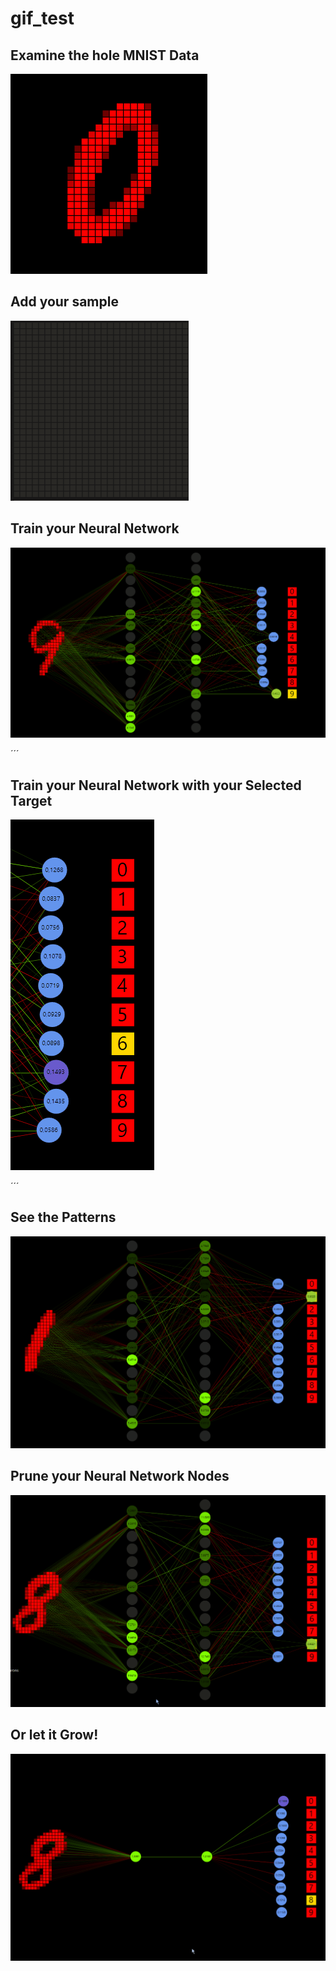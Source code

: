 # gif_test

## Examine the hole MNIST Data
![](https://github.com/grensen/gif_test/blob/master/examine_mnist.gif)


## Add your sample
![](https://github.com/grensen/gif_test/blob/master/add_sample2.gif)


## Train your Neural Network
![](https://github.com/grensen/gif_test/blob/master/train_neural_network2.gif)

´´´
## Train your Neural Network with your Selected Target
![](https://github.com/grensen/gif_test/blob/master/target%20selection.gif)

´´´
## See the Patterns
![](https://github.com/grensen/gif_test/blob/master/see_the_pattern3.gif)

## Prune your Neural Network Nodes
![](https://github.com/grensen/gif_test/blob/master/neural_network_pruning.gif)

## Or let it Grow!
![](https://github.com/grensen/gif_test/blob/master/neural_network_growing.gif)



